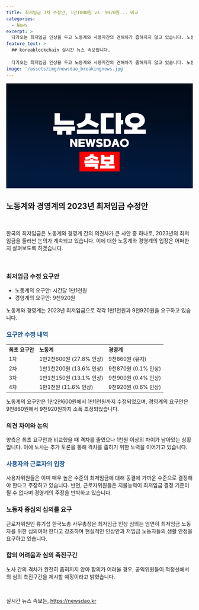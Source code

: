 ```yaml
---
title: 최저임금 3차 수정안, 1만1000원 vs. 9920원... 비교
categories:
  - News
excerpt: >
  다가오는 최저임금 인상을 두고 노동계와 사용자간의 견해차가 좁혀지지 않고 있습니다. 노동계는 시간당 1만1천원을 요구하는 반면, 경영계는 9천920원을 제시하여 노사 간 격차는 아직 좁혀지지 않았습니다. 특히, 사용자위원들은 최저임금이 이미 높은 수준에 도달했으며, 중소기업과 소상공인에게는 큰 타격을 줄 것이라 주장하고 있어 노사 간 갈등이 예상되고 있습니다. 공익위원들은 노사 간 합의가 어렵다면 적정선에서 심의 촉진구간을 제시할 예정이지만, 노사의 합의가 없다면 계속해서 수정안 제출을 요구할 것으로 전해졌습니다.
feature_text: >
  ## koreablockchain 실시간 뉴스 속보입니다.

  다가오는 최저임금 인상을 두고 노동계와 사용자간의 견해차가 좁혀지지 않고 있습니다. 노동계는 시간당 1만1천원을 요구하는 반면, 경영계는 9천920원을 제시하여 노사 간 격차는 아직 좁혀지지 않았습니다. 특히, 사용자위원들은 최저임금이 이미 높은 수준에 도달했으며, 중소기업과 소상공인에게는 큰 타격을 줄 것이라 주장하고 있어 노사 간 갈등이 예상되고 있습니다. 공익위원들은 노사 간 합의가 어렵다면 적정선에서 심의 촉진구간을 제시할 예정이지만, 노사의 합의가 없다면 계속해서 수정안 제출을 요구할 것으로 전해졌습니다.
image: '/assets/img/newsdao_breakingnews.jpg'
---
```


<p><img src="/assets/img/newsdao_breakingnews.jpg" alt="koreablockchain 속보" /></p>

<h2 data-ke-size="size26">노동계와 경영계의 2023년 최저임금 수정안</h2>

<p data-ke-size="size16">&nbsp;</p>

<p>한국의 최저임금은 노동계와 경영계 간의 의견차가 큰 사안 중 하나로, 2023년의 최저임금을 둘러싼 논의가 계속되고 있습니다. 이에 대한 노동계와 경영계의 입장은 어떠한지 살펴보도록 하겠습니다.</p>

<p data-ke-size="size16">&nbsp;</p>

<h3 data-ke-size="size20">최저임금 수정 요구안</h3>

<ul>
  <li>노동계의 요구안: 시간당 1만1천원</li>
  <li>경영계의 요구안: 9천920원</li>
</ul>

<p data-ke-size="size16">노동계와 경영계는 2023년 최저임금으로 각각 1만1천원과 9천920원을 요구하고 있습니다.</p>

<h3 data-ke-size="size20"><span style="color: #1a5490;">요구안 수정 내역</span></h3>

<table>
  <tr>
    <td><b>최초 요구안</b></td>
    <td><b>노동계</b></td>
    <td><b>경영계</b></td>
  </tr>
  <tr>
    <td>1차</td>
    <td>1만2천600원 (27.8% 인상)</td>
    <td>9천860원 (유지)</td>
  </tr>
  <tr>
    <td>2차</td>
    <td>1만1천200원 (13.6% 인상)</td>
    <td>9천870원 (0.1% 인상)</td>
  </tr>
  <tr>
    <td>3차</td>
    <td>1만1천150원 (13.1% 인상)</td>
    <td>9천900원 (0.4% 인상)</td>
  </tr>
  <tr>
    <td>4차</td>
    <td>1만1천원 (11.6% 인상)</td>
    <td>9천920원 (0.6% 인상)</td>
  </tr>
</table>

<p data-ke-size="size16">노동계의 요구안은 1만2천600원에서 1만1천원까지 수정되었으며, 경영계의 요구안은 9천860원에서 9천920원까지 소폭 조정되었습니다.</p>

<h3 data-ke-size="size20">의견 차이와 논의</h3>

<p data-ke-size="size16">양측은 최초 요구안과 비교했을 때 격차를 줄였으나 1천원 이상의 차이가 남아있는 상황입니다. 이에 노사는 추가 토론을 통해 격차를 좁히기 위한 노력을 이어가고 있습니다.</p>

<h3 data-ke-size="size20"><span style="color: #1a5490;">사용자와 근로자의 입장</span></h3>

<p data-ke-size="size16">사용자위원들은 이미 매우 높은 수준의 최저임금에 대해 동결에 가까운 수준으로 결정해야 한다고 주장하고 있습니다. 반면, 근로자위원들은 지불능력이 최저임금 결정 기준이 될 수 없다며 경영계의 주장을 반박하고 있습니다.</p>

<h3 data-ke-size="size20">노동자 중심의 심의를 요구</h3>

<p data-ke-size="size16">근로자위원인 류기섭 한국노총 사무총장은 최저임금 인상 심의는 엄연히 최저임금 노동자를 위한 심의여야 한다고 강조하며 현실적인 인상안과 저임금 노동자들의 생활 안정을 요구하고 있습니다.</p>

<h3 data-ke-size="size20">합의 어려움과 심의 촉진구간</h3>

<p data-ke-size="size16">노사 간의 격차가 완전히 좁혀지지 않아 합의가 어려울 경우, 공익위원들이 적정선에서의 심의 촉진구간을 제시할 예정이라고 밝혔습니다.</p>

<p data-ke-size="size16">&nbsp;</p>
실시간 뉴스 속보는, <a href="https://newsdao.kr" rel="dofollow">https://newsdao.kr</a>


